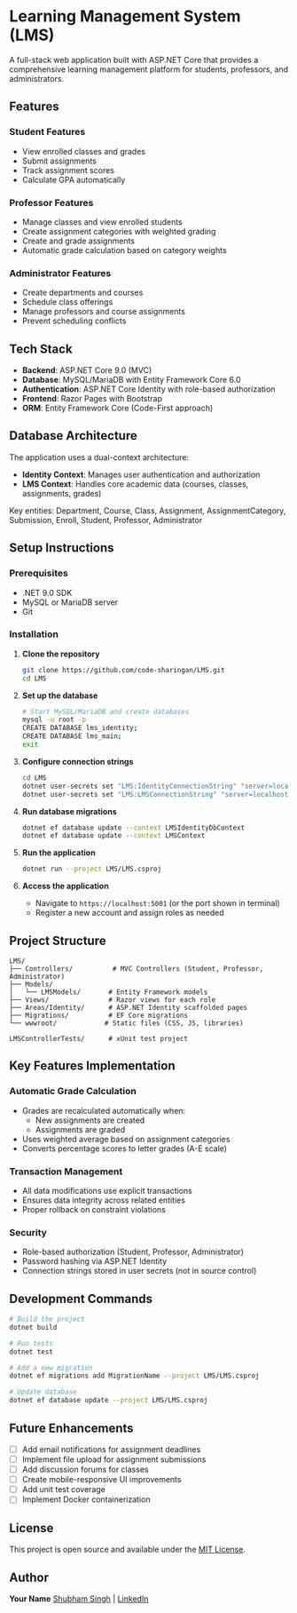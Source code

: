 # Learning Management System (LMS)

A full-stack web application built with ASP.NET Core that provides a comprehensive learning management platform for students, professors, and administrators.

## Features

### Student Features
- View enrolled classes and grades
- Submit assignments
- Track assignment scores
- Calculate GPA automatically

### Professor Features
- Manage classes and view enrolled students
- Create assignment categories with weighted grading
- Create and grade assignments
- Automatic grade calculation based on category weights

### Administrator Features
- Create departments and courses
- Schedule class offerings
- Manage professors and course assignments
- Prevent scheduling conflicts

## Tech Stack

- **Backend**: ASP.NET Core 9.0 (MVC)
- **Database**: MySQL/MariaDB with Entity Framework Core 6.0
- **Authentication**: ASP.NET Core Identity with role-based authorization
- **Frontend**: Razor Pages with Bootstrap
- **ORM**: Entity Framework Core (Code-First approach)

## Database Architecture

The application uses a dual-context architecture:
- **Identity Context**: Manages user authentication and authorization
- **LMS Context**: Handles core academic data (courses, classes, assignments, grades)

Key entities: Department, Course, Class, Assignment, AssignmentCategory, Submission, Enroll, Student, Professor, Administrator

## Setup Instructions

### Prerequisites
- .NET 9.0 SDK
- MySQL or MariaDB server
- Git

### Installation

1. **Clone the repository**
   ```bash
   git clone https://github.com/code-sharingan/LMS.git
   cd LMS
   ```

2. **Set up the database**
   ```bash
   # Start MySQL/MariaDB and create databases
   mysql -u root -p
   CREATE DATABASE lms_identity;
   CREATE DATABASE lms_main;
   exit
   ```

3. **Configure connection strings**
   ```bash
   cd LMS
   dotnet user-secrets set "LMS:IdentityConnectionString" "server=localhost;database=lms_identity;user=root;password=YOUR_PASSWORD"
   dotnet user-secrets set "LMS:LMSConnectionString" "server=localhost;database=lms_main;user=root;password=YOUR_PASSWORD"
   ```

4. **Run database migrations**
   ```bash
   dotnet ef database update --context LMSIdentityDbContext
   dotnet ef database update --context LMSContext
   ```

5. **Run the application**
   ```bash
   dotnet run --project LMS/LMS.csproj
   ```

6. **Access the application**
   - Navigate to `https://localhost:5001` (or the port shown in terminal)
   - Register a new account and assign roles as needed

## Project Structure

```
LMS/
├── Controllers/          # MVC Controllers (Student, Professor, Administrator)
├── Models/
│   └── LMSModels/       # Entity Framework models
├── Views/               # Razor views for each role
├── Areas/Identity/      # ASP.NET Identity scaffolded pages
├── Migrations/          # EF Core migrations
└── wwwroot/            # Static files (CSS, JS, libraries)

LMSControllerTests/      # xUnit test project
```

## Key Features Implementation

### Automatic Grade Calculation
- Grades are recalculated automatically when:
  - New assignments are created
  - Assignments are graded
- Uses weighted average based on assignment categories
- Converts percentage scores to letter grades (A-E scale)

### Transaction Management
- All data modifications use explicit transactions
- Ensures data integrity across related entities
- Proper rollback on constraint violations

### Security
- Role-based authorization (Student, Professor, Administrator)
- Password hashing via ASP.NET Identity
- Connection strings stored in user secrets (not in source control)

## Development Commands

```bash
# Build the project
dotnet build

# Run tests
dotnet test

# Add a new migration
dotnet ef migrations add MigrationName --project LMS/LMS.csproj

# Update database
dotnet ef database update --project LMS/LMS.csproj
```

## Future Enhancements

- [ ] Add email notifications for assignment deadlines
- [ ] Implement file upload for assignment submissions
- [ ] Add discussion forums for classes
- [ ] Create mobile-responsive UI improvements
- [ ] Add unit test coverage
- [ ] Implement Docker containerization

## License

This project is open source and available under the [MIT License](LICENSE).

## Author

**Your Name**
[Shubham Singh](https://github.com/code-sharingan) | [LinkedIn](https://linkedin.com/in/shubhamanilsingh)
